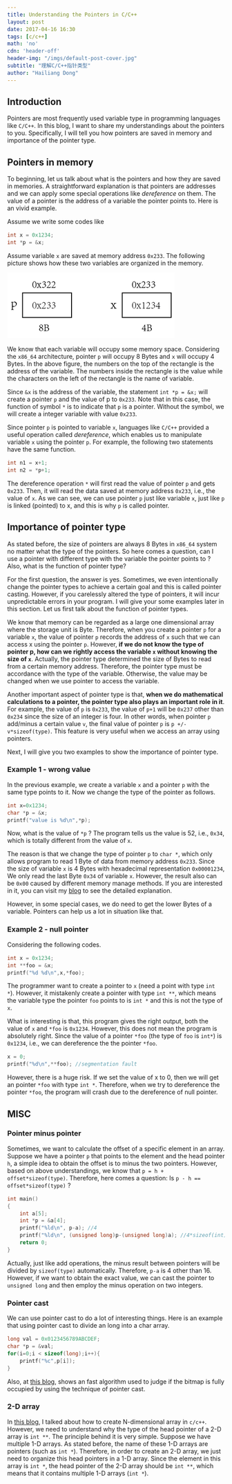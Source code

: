 ```yaml
---
title: Understanding the Pointers in C/C++
layout: post
date: 2017-04-16 16:30
tags: [c/c++]
math: 'no'
cdn: 'header-off'
header-img: "/imgs/default-post-cover.jpg"
subtitle: "理解C/C++指针类型"
author: "Hailiang Dong"
---
```


[1]: /figs/default/pointer_type.png
[2]: /2016/10/02/endian-problem/
[3]: /2017/04/15/3d-array/
## Introduction
Pointers are most frequently used variable type in programming languages like `C/C++`. In this blog, I want to share my understandings about the pointers to you. Specifically, I will tell you how pointers are saved in memory and importance of the pointer type.


## Pointers in memory
To beginning, let us talk about what is the pointers and how they are saved in memories. A straightforward explanation is that pointers are addresses and we can apply some special operations like *dereference* on them. The value of a pointer is the address of a variable the pointer points to. Here is an vivid example.

Assume we write some codes like
```c
int x = 0x1234;
int *p = &x;
```
Assume variable `x` are saved at memory address `0x233`. The following picture shows how these two variables are organized in the memory.

![pointers in memory][1]

We know that each variable will occupy some memory space. Considering the `x86_64` architecture, pointer `p` will occupy 8 Bytes and `x` will occupy 4 Bytes. In the above figure, the numbers on the top of the rectangle is the address of the variable. The numbers inside the rectangle is the value while the characters on the left of the rectangle is the name of variable.

Since `&x` is the address of the variable, the statement `int *p = &x;` will create a pointer `p` and the value of p to `0x233`. Note that in this case, the function of symbol `*` is to indicate that `p` is a pointer. Without the symbol, we will create a integer variable with value `0x233`.

Since pointer `p` is pointed to variable `x`, languages like `C/C++` provided a useful operation called *dereference*, which enables us to manipulate variable `x` using the pointer `p`. For example, the following two statements have the same function.

```c
int n1 = x+1;
int n2 = *p+1;
```
The dereference operation `*` will first read the value of pointer `p` and gets `0x233`. Then, it will read the data saved at memory address `0x233`, i.e., the value of `x`. As we can see, we can use pointer `p` just like variable `x`, just like `p` is linked (pointed) to x, and this is why `p` is called pointer.

## Importance of pointer type
As stated before, the size of pointers are always 8 Bytes in `x86_64` system no matter what the type of the pointers. So here comes a question, can I use a pointer with different type with the variable the pointer points to ? Also, what is the function of pointer type?

For the first question, the answer is yes. Sometimes, we even intentionally change the pointer types to achieve a certain goal and this is called pointer casting. However, if you carelessly altered the type of pointers, it will incur unpredictable errors in your program. I will give your some examples later in this section. Let us first talk about the function of pointer types.

We know that memory can be regarded as a large one dimensional array where the storage unit is Byte. Therefore, when you create a pointer `p` for a variable `x`, the value of pointer `p` records the address of `x` such that we can access x using the pointer `p`. However, **if we do not know the type of pointer p, how can we rightly access the variable `x` without knowing the size of `x`**. Actually, the pointer type determined the size of Bytes to read from a certain memory address. Therefore, the pointer type must be accordance with the type of the variable. Otherwise, the value may be changed when we use pointer to access the variable.

Another important aspect of pointer type is that, **when we do mathematical calculations to a pointer, the pointer type also plays an important role in it**. For example, the value of `p` is `0x233`, the value of `p+1` will be `0x237` other than `0x234` since the size of an integer is four. In other words, when pointer `p` add/minus a certain value `v`, the final value of pointer `p` is `p +/- v*sizeof(type)`. This feature is very useful when we access an array using pointers.

Next, I will give you two examples to show the importance of pointer type.

### Example 1 - wrong value
In the previous example, we create a variable `x` and a pointer `p` with the same type points to it. Now we change the type of the pointer as follows.
```c
int x=0x1234;
char *p = &x;
printf("value is %d\n",*p);
```
Now, what is the value of `*p` ? The program tells us the value is 52, i.e., `0x34`, which is totally different from the value of `x`.

The reason is that we change the type of pointer `p` to `char *`, which only allows program to read 1 Byte of data from memory address `0x233`. Since the size of variable `x` is 4 Bytes with hexadecimal representation `0x00001234`, We only read the last Byte `0x34` of variable `x`. However, the result also can be `0x00` caused by different memory manage methods. If you are interested in it, you can visit my [blog][2] to see the detailed explanation.

However, in some special cases, we do need to get the lower Bytes of a variable. Pointers can help us a lot in situation like that.

### Example 2 - null pointer
Considering the following codes.

```c
int x = 0x1234;
int **foo = &x;
printf("%d %d\n",x,*foo);
```
The programmer want to create a pointer to `x` (need a point with type `int *`). However, it mistakenly create a pointer with type `int **`, which means the variable type the pointer `foo` points to is `int *` and this is not the type of `x`.

What is interesting is that, this program gives the right output, both the value of `x` and `*foo` is `0x1234`. However, this does not mean the program is absolutely right. Since the value of a pointer `*foo` (the type of `foo` is `int*`) is `0x1234`, i.e., we can dereference the the pointer `*foo`.

```c
x = 0;
printf("%d\n",**foo); //segmentation fault
```
However, there is a huge risk. If we set the value of x to 0, then we will get an pointer `*foo` with type `int *`. Therefore, when we try to dereference the pointer `*foo`, the program will crash due to the dereference of null pointer.

## MISC

### Pointer minus pointer
Sometimes, we want to calculate the offset of a specific element in an array. Suppose we have a pointer `p` that points to the element and the head pointer `h`, a simple idea to obtain the offset is to minus the two pointers. However, based on above understandings, we know that `p = h + offset*sizeof(type)`. Therefore, here comes a question: Is `p - h == offset*sizeof(type)` ?

```c
int main()
{
	int a[5];
	int *p = &a[4];
	printf("%ld\n", p-a); //4
	printf("%ld\n", (unsigned long)p-(unsigned long)a); //4*sizeof(int)=16
	return 0;
}
```
Actually, just like add operations, the minus result between pointers will be divided by `sizeof(type)` automatically. Therefore, `p-a` is 4 other than 16. However, if we want to obtain the exact value, we can cast the pointer to `unsigned long` and then employ the minus operation on two integers.

### Pointer cast
We can use pointer cast to do a lot of interesting things. Here is an example that using pointer cast to divide an long into a char array.
```c
long val = 0x0123456789ABCDEF;
char *p = &val;
for(i=0;i < sizeof(long);i++){
    printf("%c",p[i]);
}
```
Also, at [this blog][2], shows an fast algorithm used to judge if the bitmap is fully occupied by using the technique of pointer cast.

### 2-D array
In [this blog][3], I talked about how to create N-dimensional array in `c/c++`. However, we need to understand why the type of the head pointer of a 2-D array is `int **`.
The principle behind it is very simple. Suppose we have multiple 1-D arrays. As stated before, the name of these 1-D arrays are pointers (such as `int *`). Therefore, in order to create an 2-D array, we just need to organize this head pointers in a 1-D array. Since the element in this array is `int *`, the head pointer of the 2-D array should be `int **`, which means that it contains multiple 1-D arrays (`int *`).